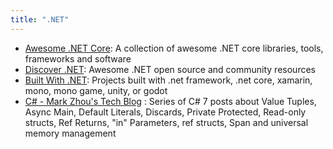 ```yaml
---
title: ".NET"
---
```


- [Awesome .NET Core](https://github.com/thangchung/awesome-dotnet-core): A collection of awesome .NET core libraries, tools, frameworks and software
- [Discover .NET](https://discoverdot.net): Awesome .NET open source and community resources
- [Built With .NET](https://builtwithdot.net): Projects built with .net framework, .net core, xamarin, mono, mono game, unity, or godot
- [C# - Mark Zhou's Tech Blog](https://blogs.msdn.microsoft.com/mazhou/tag/c/) : Series of C# 7 posts about Value Tuples, Async Main, Default Literals, Discards, Private Protected, Read-only structs, Ref Returns, "in" Parameters, ref structs, Span<T> and universal memory management
